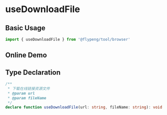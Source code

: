# useDownloadFile

## Basic Usage

```ts
import { useDownloadFile } from '@flypeng/tool/browser'
```

## Online Demo

<preview path="./index.vue" title="useDownloadFile" description="download online file"></preview>

## Type Declaration

```ts
/**
 * 下载在线链接资源文件
 * @param url
 * @param fileName
 */
declare function useDownloadFile(url: string, fileName: string): void
```
